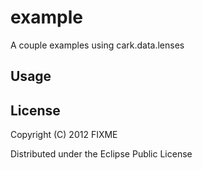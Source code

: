 # example

A couple examples using cark.data.lenses

## Usage



## License

Copyright (C) 2012 FIXME

Distributed under the Eclipse Public License
